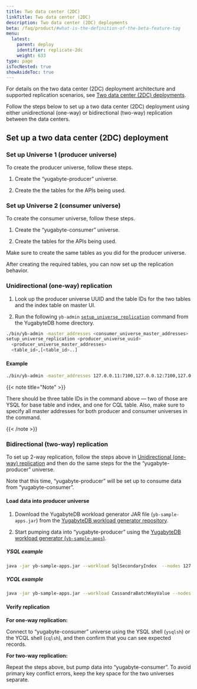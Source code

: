 ```yaml
---
title: Two data center (2DC)
linkTitle: Two data center (2DC)
description: Two data center (2DC) deployments
beta: /faq/product/#what-is-the-definition-of-the-beta-feature-tag
menu:
  latest:
    parent: deploy
    identifier: replicate-2dc
    weight: 633
type: page
isTocNested: true
showAsideToc: true
---
```


For details on the two data center (2DC) deployment architecture and supported replication scenarios, see [Two data center (2DC) deployments](../../architecture/2dc-deployments).

Follow the steps below to set up a two data center (2DC) deployment using either unidirectional (one-way) or bidirectional (two-way) replication between the data centers.

## Set up a two data center (2DC) deployment

### Set up Universe 1 (producer universe)

To create the producer universe, follow these steps.

1. Create the “yugabyte-producer” universe.

2. Create the the tables for the APIs being used.

### Set up Universe 2 (consumer universe)

To create the consumer universe, follow these steps.

1. Create the “yugabyte-consumer” universe.

2. Create the tables for the APIs being used.

Make sure to create the same tables as you did for the producer universe.

After creating the required tables, you can now set up the replication behavior.

### Unidirectional (one-way) replication

1. Look up the producer universe UUID and the table IDs for the two tables and the index table on master UI.

2. Run the following `yb-admin` [`setup_universe_replication`](../../admin/yb-admin/#setup-universe-replication) command from the YugabyteDB home directory.

```sh
./bin/yb-admin -master_addresses <consumer_universe_master_addresses>
setup_universe_replication <producer_universe_uuid>
  <producer_universe_master_addresses>
  <table_id>,[<table_id>..]
```

#### Example

```sh
./bin/yb-admin -master_addresses 127.0.0.11:7100,127.0.0.12:7100,127.0.0.13:7100 setup_universe_replication e260b8b6-e89f-4505-bb8e-b31f74aa29f3 127.0.0.1:7100,127.0.0.2:7100,127.0.0.3:7100 000030a5000030008000000000004000,000030a5000030008000000000004005,dfef757c415c4b2cacc9315b8acb539a
```

{{< note title="Note" >}}

There should be three table IDs in the command above — two of those are YSQL for base table and index, and one for CQL table. Also, make sure to specify all master addresses for both producer and consumer universes in the command.

{{< /note >}}

### Bidirectional (two-way) replication

To set up 2-way replication, follow the steps above in [Unidirectional (one-way) replication](#unidirectional-one-way-replication) and then do the same steps for the the “yugabyte-producer” universe.

Note that this time, “yugabyte-producer” will be set up to consume data from “yugabyte-consumer”.

#### Load data into producer universe

1. Download the YugabyteDB workload generator JAR file (`yb-sample-apps.jar`) from the [YugabyteDB workload generator repository](https://github.com/yugabyte/yb-sample-apps).

2. Start pumping data into “yugabyte-producer” using the [YugabyteDB workload generator (`yb-sample-apps`)](https://github.com/yugabyte/yb-sample-apps).

##### YSQL example

```sh
java -jar yb-sample-apps.jar --workload SqlSecondaryIndex  --nodes 127.0.0.1:5433
```

##### YCQL example

```sh
java -jar yb-sample-apps.jar --workload CassandraBatchKeyValue --nodes 127.0.0.1:9042
```

#### Verify replication

**For one-way replication:**

Connect to “yugabyte-consumer” universe using the YSQL shell (`ysqlsh`) or the YCQL shell (`cqlsh`), and then confirm that you can see expected records.

**For two-way replication:**

Repeat the steps above, but pump data into “yugabyte-consumer”. To avoid primary key conflict errors, keep the key space for the two universes separate.

